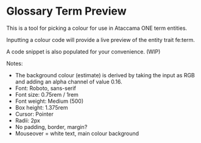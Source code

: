 # Glossary Term Preview

This is a tool for picking a colour for use in Ataccama ONE term entities.

Inputting a colour code will provide a live preview of the entity trait fe:term.

A code snippet is also populated for your convenience. (WIP)

Notes:
- The background colour (estimate) is derived by taking the input as RGB and adding an alpha channel of value 0.16.
- Font: Roboto, sans-serif
- Font size: 0.75rem / 1rem
- Font weight: Medium (500)
- Box height: 1.375rem
- Cursor: Pointer
- Radii: 2px
- No padding, border, margin?
- Mouseover = white text, main colour background